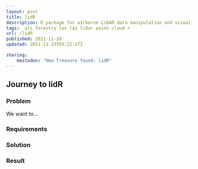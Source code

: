 ```yaml
---
layout: post
title: lidR
description: R package for airborne LiDAR data manipulation and visualisation for forestry application
tags:  als forestry las laz lidar point-cloud r
url: /lidR
published: 2021-11-28
updated: 2021-11-23T03:22:17Z

sharing:
    mastodon: "New Treasure found: lidR"
---
```


## Journey to lidR

### Problem

We want to... 

### Requirements

### Solution

### Result